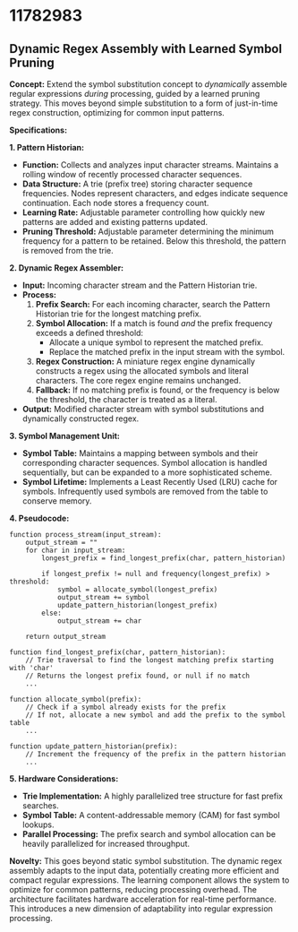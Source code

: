 # 11782983

## Dynamic Regex Assembly with Learned Symbol Pruning

**Concept:** Extend the symbol substitution concept to *dynamically* assemble regular expressions *during* processing, guided by a learned pruning strategy. This moves beyond simple substitution to a form of just-in-time regex construction, optimizing for common input patterns.

**Specifications:**

**1. Pattern Historian:**
   *   **Function:** Collects and analyzes input character streams. Maintains a rolling window of recently processed character sequences.
   *   **Data Structure:** A trie (prefix tree) storing character sequence frequencies. Nodes represent characters, and edges indicate sequence continuation. Each node stores a frequency count.
   *   **Learning Rate:**  Adjustable parameter controlling how quickly new patterns are added and existing patterns updated.
   *   **Pruning Threshold:** Adjustable parameter determining the minimum frequency for a pattern to be retained. Below this threshold, the pattern is removed from the trie.

**2. Dynamic Regex Assembler:**
   *   **Input:** Incoming character stream and the Pattern Historian trie.
   *   **Process:**
        1.  **Prefix Search:** For each incoming character, search the Pattern Historian trie for the longest matching prefix.
        2.  **Symbol Allocation:** If a match is found *and* the prefix frequency exceeds a defined threshold:
            *   Allocate a unique symbol to represent the matched prefix.
            *   Replace the matched prefix in the input stream with the symbol.
        3.  **Regex Construction:**  A miniature regex engine dynamically constructs a regex using the allocated symbols and literal characters. The core regex engine remains unchanged.
        4.  **Fallback:** If no matching prefix is found, or the frequency is below the threshold, the character is treated as a literal.
   *   **Output:** Modified character stream with symbol substitutions and dynamically constructed regex.

**3. Symbol Management Unit:**
   *   **Symbol Table:**  Maintains a mapping between symbols and their corresponding character sequences.  Symbol allocation is handled sequentially, but can be expanded to a more sophisticated scheme.
   *   **Symbol Lifetime:** Implements a Least Recently Used (LRU) cache for symbols.  Infrequently used symbols are removed from the table to conserve memory.

**4. Pseudocode:**

```
function process_stream(input_stream):
    output_stream = ""
    for char in input_stream:
        longest_prefix = find_longest_prefix(char, pattern_historian)

        if longest_prefix != null and frequency(longest_prefix) > threshold:
            symbol = allocate_symbol(longest_prefix)
            output_stream += symbol
            update_pattern_historian(longest_prefix)
        else:
            output_stream += char

    return output_stream

function find_longest_prefix(char, pattern_historian):
    // Trie traversal to find the longest matching prefix starting with 'char'
    // Returns the longest prefix found, or null if no match
    ...

function allocate_symbol(prefix):
    // Check if a symbol already exists for the prefix
    // If not, allocate a new symbol and add the prefix to the symbol table
    ...

function update_pattern_historian(prefix):
    // Increment the frequency of the prefix in the pattern historian
    ...
```

**5. Hardware Considerations:**

*   **Trie Implementation:** A highly parallelized tree structure for fast prefix searches.
*   **Symbol Table:** A content-addressable memory (CAM) for fast symbol lookups.
*   **Parallel Processing:**  The prefix search and symbol allocation can be heavily parallelized for increased throughput.

**Novelty:**  This goes beyond static symbol substitution. The dynamic regex assembly adapts to the input data, potentially creating more efficient and compact regular expressions. The learning component allows the system to optimize for common patterns, reducing processing overhead. The architecture facilitates hardware acceleration for real-time performance. This introduces a new dimension of adaptability into regular expression processing.